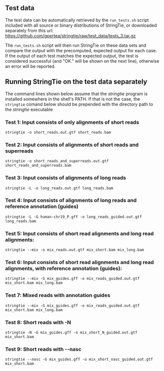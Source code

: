 ## Test data

The test data can be automatically retrieved by the `run_tests.sh` script included 
with all source or binary distributions of StringTie, or downloaded separately from this url:
https://github.com/gpertea/stringtie/raw/test_data/tests_3.tar.gz

The `run_tests.sh` script will then run StringTie on these data sets and compare the output with the 
precomputed, expected output for each case. If the output of each test matches the 
expected output, the test is considered successful (and "OK." will be shown on the next line), 
otherwise an error will be reported.

## Running StringTie on the test data separately

The command lines shown below assume that the _stringtie_ program is installed somewhere 
in the shell's PATH. If that is not the case, the `stringtie` comand below should be prepended 
with the directory path to the _stringtie_ executable

### Test 1: Input consists of only alignments of short reads

```
stringtie -o short_reads.out.gtf short_reads.bam
```

### Test 2: Input consists of alignments of short reads and superreads

```
stringtie -o short_reads_and_superreads.out.gtf short_reads_and_superreads.bam
```
    
### Test 3: Input consists of alignments of long reads

```
stringtie -L -o long_reads.out.gtf long_reads.bam
```
    
### Test 4: Input consists of alignments of long reads and reference annotation (guides)

```
stringtie -L -G human-chr19_P.gff -o long_reads_guided.out.gtf long_reads.bam
```

### Test 5: Input consists of short read alignments and long read alignments:

```
stringtie --mix -o mix_reads.out.gtf mix_short.bam mix_long.bam
```

### Test 6: Input consists of short read alignments and long read alignments, with reference annotation (guides):

```
stringtie --mix -G mix_guides.gff -o mix_reads_guided.out.gtf mix_short.bam mix_long.bam
```

### Test 7: Mixed reads with annotation guides
```
stringtie --mix -G mix_guides.gff -o mix_reads_guided.out.gtf mix_short.bam mix_long.bam
```

### Test 8: Short reads with -N
```
stringtie -N -G mix_guides.gff -o mix_short_N_guided.out.gtf mix_short.bam
```

### Test 9: Short reads with --nasc
```
stringtie --nasc -G mix_guides.gff -o mix_short_nasc_guided.out.gtf mix_short.bam
```
